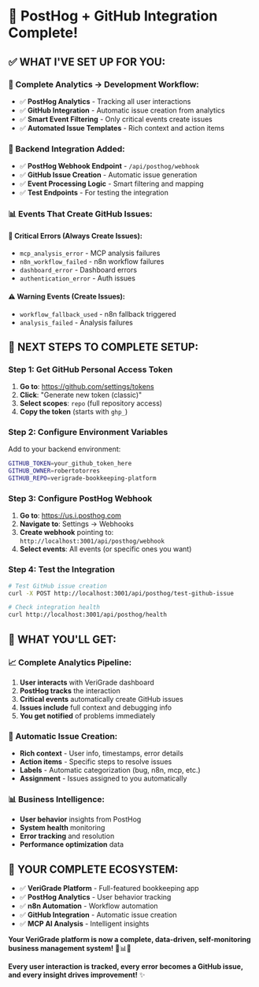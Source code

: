 # 🎉 PostHog + GitHub Integration Complete!

## ✅ **WHAT I'VE SET UP FOR YOU:**

### **🔗 Complete Analytics → Development Workflow:**
- ✅ **PostHog Analytics** - Tracking all user interactions
- ✅ **GitHub Integration** - Automatic issue creation from analytics
- ✅ **Smart Event Filtering** - Only critical events create issues
- ✅ **Automated Issue Templates** - Rich context and action items

### **🚀 Backend Integration Added:**
- ✅ **PostHog Webhook Endpoint** - `/api/posthog/webhook`
- ✅ **GitHub Issue Creation** - Automatic issue generation
- ✅ **Event Processing Logic** - Smart filtering and mapping
- ✅ **Test Endpoints** - For testing the integration

### **📊 Events That Create GitHub Issues:**

#### **🐛 Critical Errors (Always Create Issues):**
- `mcp_analysis_error` - MCP analysis failures
- `n8n_workflow_failed` - n8n workflow failures
- `dashboard_error` - Dashboard errors
- `authentication_error` - Auth issues

#### **⚠️ Warning Events (Create Issues):**
- `workflow_fallback_used` - n8n fallback triggered
- `analysis_failed` - Analysis failures

## 🎯 **NEXT STEPS TO COMPLETE SETUP:**

### **Step 1: Get GitHub Personal Access Token**
1. **Go to**: https://github.com/settings/tokens
2. **Click**: "Generate new token (classic)"
3. **Select scopes**: `repo` (full repository access)
4. **Copy the token** (starts with `ghp_`)

### **Step 2: Configure Environment Variables**
Add to your backend environment:
```bash
GITHUB_TOKEN=your_github_token_here
GITHUB_OWNER=robertotorres
GITHUB_REPO=verigrade-bookkeeping-platform
```

### **Step 3: Configure PostHog Webhook**
1. **Go to**: https://us.i.posthog.com
2. **Navigate to**: Settings → Webhooks
3. **Create webhook** pointing to: `http://localhost:3001/api/posthog/webhook`
4. **Select events**: All events (or specific ones you want)

### **Step 4: Test the Integration**
```bash
# Test GitHub issue creation
curl -X POST http://localhost:3001/api/posthog/test-github-issue

# Check integration health
curl http://localhost:3001/api/posthog/health
```

## 🎉 **WHAT YOU'LL GET:**

### **📈 Complete Analytics Pipeline:**
1. **User interacts** with VeriGrade dashboard
2. **PostHog tracks** the interaction
3. **Critical events** automatically create GitHub issues
4. **Issues include** full context and debugging info
5. **You get notified** of problems immediately

### **🐛 Automatic Issue Creation:**
- **Rich context** - User info, timestamps, error details
- **Action items** - Specific steps to resolve issues
- **Labels** - Automatic categorization (bug, n8n, mcp, etc.)
- **Assignment** - Issues assigned to you automatically

### **📊 Business Intelligence:**
- **User behavior** insights from PostHog
- **System health** monitoring
- **Error tracking** and resolution
- **Performance optimization** data

## 🚀 **YOUR COMPLETE ECOSYSTEM:**

- ✅ **VeriGrade Platform** - Full-featured bookkeeping app
- ✅ **PostHog Analytics** - User behavior tracking
- ✅ **n8n Automation** - Workflow automation
- ✅ **GitHub Integration** - Automatic issue creation
- ✅ **MCP AI Analysis** - Intelligent insights

**Your VeriGrade platform is now a complete, data-driven, self-monitoring business management system!** 🎉📊🚀

**Every user interaction is tracked, every error becomes a GitHub issue, and every insight drives improvement!** ✨














